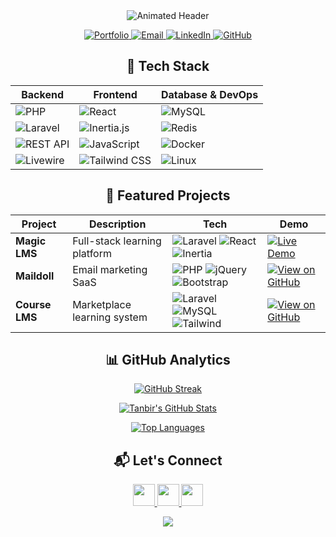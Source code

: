 <div align="center">
  
<!-- Animated Header -->
<img src="https://readme-typing-svg.demolab.com?font=Fira+Code&weight=800&size=30&pause=1000&color=38BDF8&center=true&vCenter=true&width=800&height=80&lines=Hi+%F0%9F%91%8B%2C+I'm+Tanbir+Ahmed;Full-Stack+Laravel+Developer;CodeCanyon+Contributor;React+%2B+Inertia.js+Specialist" alt="Animated Header" />

<!-- Profile Links with Icons -->
<p align="center">
  <a href="https://tanbir.tosfast.com/" target="_blank">
    <img src="https://img.shields.io/badge/Portfolio-38BDF8?style=for-the-badge&logo=google-chrome&logoColor=white" alt="Portfolio">
  </a>
  <a href="mailto:ahmedtanbir442@gmail.com">
    <img src="https://img.shields.io/badge/Email-EA4335?style=for-the-badge&logo=gmail&logoColor=white" alt="Email">
  </a>
  <a href="https://www.linkedin.com/in/tanbir-ahmed07/">
    <img src="https://img.shields.io/badge/LinkedIn-0A66C2?style=for-the-badge&logo=linkedin&logoColor=white" alt="LinkedIn">
  </a>
  <a href="https://github.com/tdottahmed">
    <img src="https://img.shields.io/badge/GitHub-181717?style=for-the-badge&logo=github&logoColor=white" alt="GitHub">
  </a>
</p>

<!-- Tech Stack Grid -->
<h2 align="center">🚀 Tech Stack</h2>

<div align="center">
  
| **Backend** | **Frontend** | **Database & DevOps** |
|-------------|--------------|-----------------------|
| ![PHP](https://img.shields.io/badge/PHP-777BB4?style=flat-square&logo=php&logoColor=white) | ![React](https://img.shields.io/badge/React-61DAFB?style=flat-square&logo=react&logoColor=black) | ![MySQL](https://img.shields.io/badge/MySQL-4479A1?style=flat-square&logo=mysql&logoColor=white) |
| ![Laravel](https://img.shields.io/badge/Laravel-FF2D20?style=flat-square&logo=laravel&logoColor=white) | ![Inertia.js](https://img.shields.io/badge/Inertia.js-000000?style=flat-square&logo=inertia&logoColor=white) | ![Redis](https://img.shields.io/badge/Redis-DC382D?style=flat-square&logo=redis&logoColor=white) |
| ![REST API](https://img.shields.io/badge/REST_API-FF6C37?style=flat-square&logo=postman&logoColor=white) | ![JavaScript](https://img.shields.io/badge/JavaScript-F7DF1E?style=flat-square&logo=javascript&logoColor=black) | ![Docker](https://img.shields.io/badge/Docker-2496ED?style=flat-square&logo=docker&logoColor=white) |
| ![Livewire](https://img.shields.io/badge/Livewire-4E56A6?style=flat-square&logo=livewire&logoColor=white) | ![Tailwind CSS](https://img.shields.io/badge/Tailwind_CSS-38B2AC?style=flat-square&logo=tailwind-css&logoColor=white) | ![Linux](https://img.shields.io/badge/Linux-FCC624?style=flat-square&logo=linux&logoColor=black) |

</div>

<!-- Featured Projects -->
<h2 align="center">🌟 Featured Projects</h2>

<div align="center">

| Project | Description | Tech | Demo |
|---------|-------------|------|------|
| **Magic LMS** | Full-stack learning platform | ![Laravel](https://img.shields.io/badge/-Laravel-FF2D20) ![React](https://img.shields.io/badge/-React-61DAFB) ![Inertia](https://img.shields.io/badge/-Inertia.js-000000) | [![Live Demo](https://img.shields.io/badge/🚀_Live_Demo-38BDF8?style=for-the-badge)](https://magiclms-demo.imjol.com) |
| **Maildoll** | Email marketing SaaS | ![PHP](https://img.shields.io/badge/-PHP-777BB4) ![jQuery](https://img.shields.io/badge/-jQuery-0769AD) ![Bootstrap](https://img.shields.io/badge/-Bootstrap-7952B3) | [![View on GitHub](https://img.shields.io/badge/🔍_GitHub-181717?style=for-the-badge)](https://github.com/tdottahmed) |
| **Course LMS** | Marketplace learning system | ![Laravel](https://img.shields.io/badge/-Laravel-FF2D20) ![MySQL](https://img.shields.io/badge/-MySQL-4479A1) ![Tailwind](https://img.shields.io/badge/-Tailwind-38B2AC) | [![View on GitHub](https://img.shields.io/badge/🔍_GitHub-181717?style=for-the-badge)](https://github.com/tdottahmed) |

</div>

<!-- Stats Section -->
<h2 align="center">📊 GitHub Analytics</h2>

<div align="center">
  
[![GitHub Streak](https://streak-stats.demolab.com?user=tdottahmed&theme=radical&border_radius=8&mode=weekly)](https://git.io/streak-stats)

[![Tanbir's GitHub Stats](https://github-readme-stats.vercel.app/api?username=tdottahmed&show_icons=true&count_private=true&theme=radical&border_radius=8&hide_border=true)](https://github.com/tdottahmed)

[![Top Languages](https://github-readme-stats.vercel.app/api/top-langs/?username=tdottahmed&layout=compact&theme=radical&border_radius=8&hide_border=true&langs_count=6)](https://github.com/tdottahmed)

</div>

<!-- Contact Section -->
<h2 align="center">📬 Let's Connect</h2>

<p align="center">
  <a href="https://www.linkedin.com/in/tanbir-ahmed07/">
    <img src="https://img.shields.io/badge/-Connect_on_LinkedIn-0A66C2?style=for-the-badge&logo=linkedin&logoColor=white" height="35">
  </a>
  <a href="mailto:ahmedtanbir442@gmail.com">
    <img src="https://img.shields.io/badge/-Send_Email-EA4335?style=for-the-badge&logo=gmail&logoColor=white" height="35">
  </a>
  <a href="https://tanbir.tosfast.com/">
    <img src="https://img.shields.io/badge/-Visit_Portfolio-38BDF8?style=for-the-badge&logo=google-chrome&logoColor=white" height="35">
  </a>
</p>

<!-- Footer -->
<img src="https://capsule-render.vercel.app/api?type=waving&color=gradient&height=100&section=footer&animation=fadeIn" />
  
</div>
